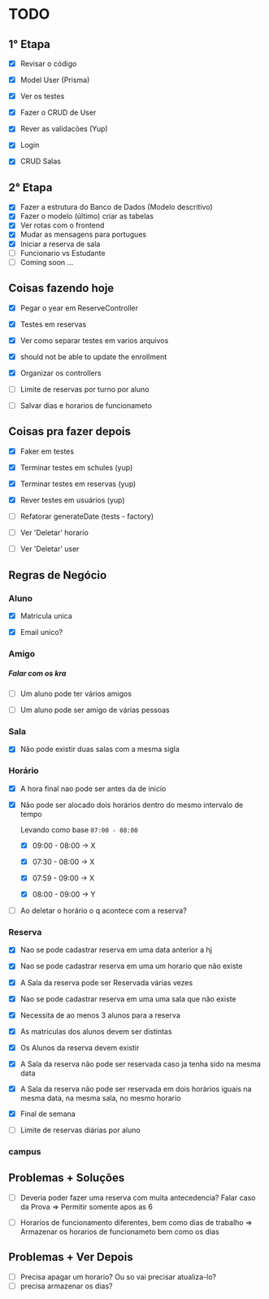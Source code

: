 # TODO


## 1° Etapa
- [x] Revisar o código
- [x] Model User (Prisma)
- [x] Ver os testes
- [x] Fazer o CRUD de User
- [x] Rever as validacões (Yup)
- [x] Login
- [x] CRUD Salas


## 2° Etapa
- [x] Fazer a estrutura do Banco de Dados (Modelo descritivo)
- [x] Fazer o modelo (último) criar as tabelas
- [x] Ver rotas com o frontend
- [x] Mudar as mensagens para portugues
- [x] Iniciar a reserva de sala
- [ ] Funcionario vs Estudante
- [ ] Coming soon ...

## Coisas fazendo hoje
- [x] Pegar o year em ReserveController
- [x] Testes em reservas
- [x] Ver como separar testes em varios arquivos
- [x] should not be able to update the enrollment

- [x] Organizar os controllers
- [ ] Limite de reservas por turno por aluno

- [ ] Salvar dias e horarios de funcionameto


## Coisas pra fazer depois
- [x] Faker em testes
- [x] Terminar testes em schules (yup)
- [x] Terminar testes em reservas (yup)
- [x] Rever testes em usuários (yup)


- [ ] Refatorar generateDate (tests - factory)

- [ ] Ver 'Deletar' horario
- [ ] Ver 'Deletar' user

## Regras de Negócio

### Aluno
- [x] Matricula unica
- [x] Email unico?


### Amigo

##### Falar com os kra
- [ ] Um aluno pode ter vários amigos
- [ ] Um aluno pode ser amigo de várias pessoas


### Sala
- [x] Não pode existir duas salas com a mesma sigla


### Horário
- [x] A hora final nao pode ser antes da de inicio
- [x] Não pode ser alocado dois horários dentro do mesmo intervalo de tempo

  Levando como base `07:00 - 08:00`
  - [x] 09:00 - 08:00 -> X

  - [x] 07:30 - 08:00 -> X
  - [x] 07:59 - 09:00 -> X

  - [x] 08:00 - 09:00 -> Y

- [ ] Ao deletar o horário o q acontece com a reserva?


### Reserva
- [x] Nao se pode cadastrar reserva em uma data anterior a hj
- [x] Nao se pode cadastrar reserva em uma um horario que não existe
- [x] A Sala da reserva pode ser Reservada várias vezes
- [x] Nao se pode cadastrar reserva em uma uma sala que não existe
- [x] Necessita de ao menos 3 alunos para a reserva
- [x] As matriculas dos alunos devem ser distintas
- [x] Os Alunos da reserva devem existir
- [x] A Sala da reserva não pode ser reservada caso ja tenha sido na mesma data
- [x] A Sala da reserva não pode ser reservada em dois horários iguais na
mesma data, na mesma sala, no mesmo horario
- [x] Final de semana

- [ ] Limite de reservas diárias por aluno


### campus

## Problemas + Soluções
- [ ]  Deveria poder fazer uma reserva com muita antecedencia? Falar caso da Prova ⇒ Permitir somente apos as 6
- [ ]  Horarios de funcionamento diferentes, bem como dias de trabalho => Armazenar os horarios de funcionameto bem como os dias


## Problemas + Ver Depois
- [ ]  Precisa apagar um horario? Ou so vai precisar atualiza-lo?
- [ ]  precisa armazenar os dias?
